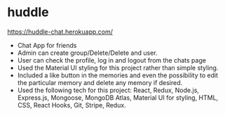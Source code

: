 # huddle

https://huddle-chat.herokuapp.com/

- Chat App for friends
- Admin can create group/Delete/Delete and user.
- User can check the profile, log in and logout from the chats page
- Used the Material UI styling for this project rather than simple styling.
- Included a like button in the memories and even the possibility to edit the particular memory and delete any memory if desired.
- Used the following tech for this project: React, Redux, Node.js, Express.js, Mongoose, MongoDB Atlas, Material UI for styling, HTML, CSS, React Hooks, Git, Stripe, Redux.
